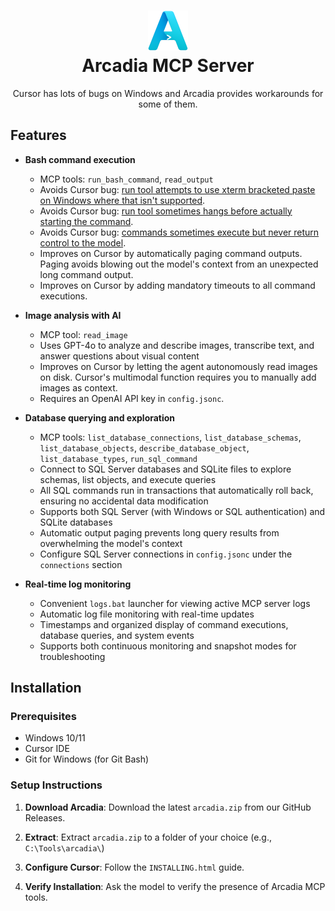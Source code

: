 <h1 align="center"><img src="icon_256.png" width=64><br>Arcadia MCP Server</h1>

<p align="center">Cursor has lots of bugs on Windows and Arcadia provides workarounds for some of them.</p>

## Features

- **Bash command execution**
  - MCP tools: `run_bash_command`, `read_output`
  - Avoids Cursor bug: [run tool attempts to use xterm bracketed paste on Windows where that isn't supported](https://forum.cursor.com/t/run-terminal-cmd-tool-adds-incorrect-bracketed-paste-markers-2728/52558).
  - Avoids Cursor bug: [run tool sometimes hangs before actually starting the command](https://forum.cursor.com/t/cursor-agent-mode-when-running-terminal-commands-often-hangs-up-the-terminal-requiring-a-click-to-pop-it-out-in-order-to-continue-commands/59969/11).
  - Avoids Cursor bug: [commands sometimes execute but never return control to the model](https://forum.cursor.com/t/run-command-is-hanging/38904).
  - Improves on Cursor by automatically paging command outputs. Paging avoids blowing out the model's context from an unexpected long command output.
  - Improves on Cursor by adding mandatory timeouts to all command executions.

- **Image analysis with AI**
  - MCP tool: `read_image`
  - Uses GPT-4o to analyze and describe images, transcribe text, and answer questions about visual content
  - Improves on Cursor by letting the agent autonomously read images on disk. Cursor's multimodal function requires you to manually add images as context.
  - Requires an OpenAI API key in `config.jsonc`.

- **Database querying and exploration**
  - MCP tools: `list_database_connections`, `list_database_schemas`, `list_database_objects`, `describe_database_object`, `list_database_types`, `run_sql_command`
  - Connect to SQL Server databases and SQLite files to explore schemas, list objects, and execute queries
  - All SQL commands run in transactions that automatically roll back, ensuring no accidental data modification
  - Supports both SQL Server (with Windows or SQL authentication) and SQLite databases
  - Automatic output paging prevents long query results from overwhelming the model's context
  - Configure SQL Server connections in `config.jsonc` under the `connections` section

- **Real-time log monitoring**
  - Convenient `logs.bat` launcher for viewing active MCP server logs
  - Automatic log file monitoring with real-time updates
  - Timestamps and organized display of command executions, database queries, and system events
  - Supports both continuous monitoring and snapshot modes for troubleshooting

## Installation

### Prerequisites

- Windows 10/11
- Cursor IDE
- Git for Windows (for Git Bash)

### Setup Instructions

1. **Download Arcadia**: Download the latest `arcadia.zip` from our GitHub Releases.

2. **Extract**: Extract `arcadia.zip` to a folder of your choice (e.g., `C:\Tools\arcadia\`)

3. **Configure Cursor**: Follow the `INSTALLING.html` guide.

4. **Verify Installation**: Ask the model to verify the presence of Arcadia MCP tools.
